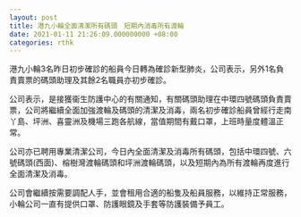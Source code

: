 ```yaml
---
layout: post
title: 港九小輪全面清潔所有碼頭　短期內消毒所有渡輪
date: 2021-01-11 21:26:09.000000000 +08:00
categories: rthk
---
```


港九小輪3名昨日初步確診的船員今日轉為確診新型肺炎，公司表示，另外1名負責賣票的碼頭助理及其餘2名職員亦初步確診。

公司表示，是接獲衞生防護中心的有關通知，有關碼頭助理在中環四號碼頭負責賣票，公司將繼續全面加強渡輪及碼頭的清潔及消毒，兩名初步確診船員曾經行走南丫島、坪洲、喜靈洲及機場三跑各航線，當值期間有戴口罩，上班時量度體溫正常。

公司亦已聘用專業清潔公司，今日內全面清潔及消毒所有碼頭，包括中環四號、六號碼頭(西面)、榕樹灣渡輪碼頭和坪洲渡輪碼頭，以及短期內為所有渡輪再度進行全面清潔及消毒。

公司會繼續按需要調配人手，並會租用合適的船隻及船員服務，以維持正常服務，小輪公司一直有提供口罩、防護眼鏡及手套等防護裝備予員工。
